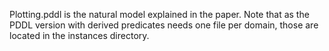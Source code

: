 Plotting.pddl is the natural model explained in the paper. Note that as the
PDDL version with derived predicates needs one file per domain, those are
located in the instances directory.
